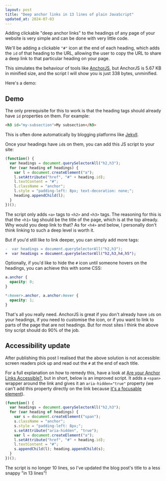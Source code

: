 ```yaml
---
layout: post
title: "Deep anchor links in 13 lines of plain JavaScript"
updated_at: 2024-07-03
---
```


Adding clickable "deep anchor links" to the headings of any page of your
website is very simple and can be done with very little code.

We'll be adding a clickable `"#"` icon at the end of each heading, which adds
the `id` of that heading to the URL, allowing the user to copy the URL to share
a deep link to that particular heading on your page.

This simulates the behaviour of tools like
[AnchorJS](https://www.bryanbraun.com/anchorjs/), but AnchorJS is 5.67 KB in
minified size, and the script I will show you is just 338 bytes, unminified.

Here's a demo:

## Demo

The only prerequisite for this to work is that the heading tags should already
have `id` properties on them. For example:

```html
<h3 id="my-subsection">My subsection</h3>
```

This is often done automatically by blogging platforms like
[Jekyll](https://jekyllrb.com/).

Once your headings have `id`s on them, you can add this JS script to your site:

```js
(function() {
  var headings = document.querySelectorAll("h2,h3");
  for (var heading of headings) {
    var l = document.createElement("a");
    l.setAttribute("href", "#" + heading.id);
    l.textContent = "#";
    l.className = "anchor";
    l.style = "padding-left: 8px; text-decoration: none;";
    heading.appendChild(l);
  }
})();
```

The script only adds `<a>` tags to `<h2>` and `<h3>` tags. The reasoning for
this is that the `<h1>` tag should be the title of the page, which is at the
top already. Why would you deep link to that? As for `<h4>` and below, I
personally don't think linking to such a deep level is worth it.

But if you'd still like to link deeper, you can simply add more tags:

```diff
-  var headings = document.querySelectorAll("h2,h3");
+  var headings = document.querySelectorAll("h2,h3,h4,h5");
```

Optionally, if you'd like to hide the `#` icon until someone hovers on the headings, you can achieve this with some CSS:

```css
a.anchor {
  opacity: 0;
}

*:hover>.anchor, a.anchor:hover {
  opacity: 1;
}
```

That's all you really need. AnchorJS is great if you don't already have `id`s
on your headings, if you need to customise the icon, or if you want to link to
parts of the page that are not headings. But for most sites I think the above
tiny script should do 90% of the job.


## Accessibility update

After publishing this post I realised that the above solution is not
accessible: screen readers pick up and read out the `#` at the end of each
title.

For a full explanation on how to remedy this, have a look at
[Are your Anchor Links
Accessible?](https://amberwilson.co.uk/blog/are-your-anchor-links-accessible/),
but in short, below is an improved script. It adds a `<span>` wrapper
around the link and gives it an `aria-hidden="true"` property (we can't add
this property directly on the link because
[it's a focusable element](https://developer.mozilla.org/en-US/docs/Web/Accessibility/ARIA/Attributes/aria-hidden)).

```js
(function() {
  var headings = document.querySelectorAll("h2,h3");
  for (var heading of headings) {
    var s = document.createElement("span");
    s.className = "anchor";
    s.style = "padding-left: 8px;";
    s.setAttribute("aria-hidden", "true");
    var l = document.createElement("a");
    l.setAttribute("href", "#" + heading.id);
    l.textContent = "#";
    s.appendChild(l); heading.appendChild(s);
  }
})();
```

The script is no longer 10 lines, so I've updated the blog post's title to a
less snappy "in 13 lines"!
